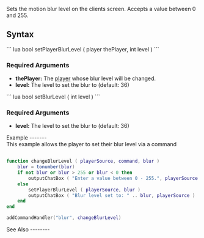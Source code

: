 Sets the motion blur level on the clients screen. Accepts a value between 0 and 255.

Syntax
------

<section name="Server" class="server" show="true">
``` lua
bool setPlayerBlurLevel ( player thePlayer, int level )
```

### Required Arguments

-   **thePlayer:** The [player](/player.md "wikilink") whose blur level will be changed.
-   **level:** The level to set the blur to (default: 36)

</section>
<section name="Client" class="client" show="true">
``` lua
bool setBlurLevel ( int level )
```

### Required Arguments

-   **level:** The level to set the blur to (default: 36)

</section>
Example
-------

<section name="Server" class="server" show="true">
This example allows the player to set their blur level via a command

``` lua
 
function changeBlurLevel ( playerSource, command, blur )
    blur = tonumber(blur)
    if not blur or blur > 255 or blur < 0 then
        outputChatBox ( "Enter a value between 0 - 255.", playerSource )
    else
        setPlayerBlurLevel ( playerSource, blur )
        outputChatBox ( "Blur level set to: " .. blur, playerSource )
    end
end

addCommandHandler("blur", changeBlurLevel)
```

</section>
See Also
--------
